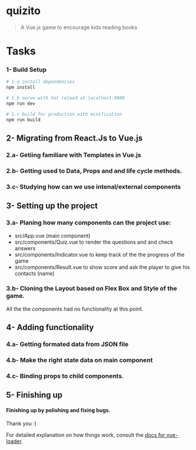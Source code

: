 # quizito

> A Vue.js game to encourage kids reading books

# Tasks

### 1- Build Setup

``` bash
# 1.a install dependencies
npm install

# 1.b serve with hot reload at localhost:8080
npm run dev

# 1.c build for production with minification
npm run build
```
## 2- Migrating from React.Js to Vue.js

### 2.a- Getiing familiare with Templates in Vue.js
### 2.b- Getting used to Data, Props and and life cycle methods.
### 3.c- Studying how can we use intenal/external components

## 3- Setting up the project

### 3.a- Planing how many components can the project use:

- src/App.vue (main component)
- src/components/Quiz.vue to render the questions and and check answers
- src/components/Indicator.vue to keep track of the the progress of the game
- src/components/Result.vue to show score and ask the player to give his contacts (name)

### 3.b- Cloning the Layout based on Flex Box and Style of the game.

All the the components had no functionality at this point.

## 4- Adding functionality

### 4.a- Getting formated data from JSON file
### 4.b- Make the right state data on main component
### 4.c- Binding props to child components.

## 5- Finishing up

#### Finishing up by polishing and fixing bugs.

Thank you :)








For detailed explanation on how things work, consult the [docs for vue-loader](http://vuejs.github.io/vue-loader).
